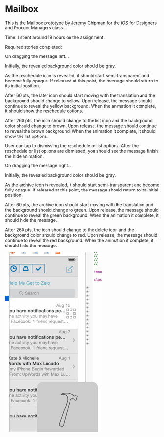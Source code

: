 # Mailbox

This is the Mailbox prototype by Jeremy Chipman for the iOS for Designers and Product Managers class.

Time: I spent around 19 hours on the assignment. 

Required stories completed:

On dragging the message left...

Initially, the revealed background color should be gray.

As the reschedule icon is revealed, it should start semi-transparent and become fully opaque. If released at this point, the message should return to its initial position.

After 60 pts, the later icon should start moving with the translation and the background should change to yellow.
Upon release, the message should continue to reveal the yellow background. When the animation it complete, it should show the reschedule options.

After 260 pts, the icon should change to the list icon and the background color should change to brown.
Upon release, the message should continue to reveal the brown background. When the animation it complete, it should show the list options.

User can tap to dismissing the reschedule or list options. After the reschedule or list options are dismissed, you should see the message finish the hide animation.

On dragging the message right...

Initially, the revealed background color should be gray.

As the archive icon is revealed, it should start semi-transparent and become fully opaque. If released at this point, the message should return to its initial position.

After 60 pts, the archive icon should start moving with the translation and the background should change to green.
Upon release, the message should continue to reveal the green background. When the animation it complete, it should hide the message.

After 260 pts, the icon should change to the delete icon and the background color should change to red.
Upon release, the message should continue to reveal the red background. When the animation it complete, it should hide the message.

![Video Walkthrough](Mailbox.gif)
